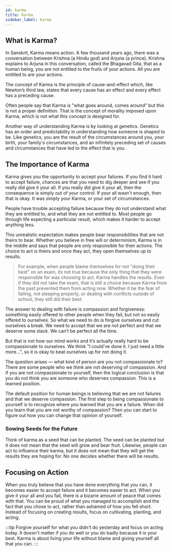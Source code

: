 ```yaml
---
id: karma
title: Karma
sidebar_label: Karma
---
```


## What is Karma?
In Sanskrit, Karma means action. A few thousand years ago, there was a conversation between Krishna (a Hindu god) and Arjuna (a prince). Krishna explains to Arjuna in this conversation, called the Bhagavad Gita, that as a human being, you are not entitled to the fruits of your actions. All you are entitled to are your actions.

The concept of Karma is the principle of cause-and-effect which, like Newton’s third law, states that every cause has an effect and every effect has a preceding cause.

Often people say that Karma is "what goes around, comes around" but this is not a proper definition. That is the concept of morality imposed upon Karma, which is not what this concept is designed for.

Another way of understanding Karma is by looking at genetics. Genetics has an order and predictability in understanding how someone is shaped to be. Like genetics, you are the result of the circumstances around you, your birth, your family's circumstances, and an infinitely preceding set of causes and circumstances that have led to the effect that is you.

## The Importance of Karma
Karma gives you the opportunity to accept your failures. If you find it hard to accept failure, chances are that you need to dig deeper and see if you really did give it your all. If you really did give it your all, then the consequence is simply out of your control. If your all wasn't enough, then that is okay. It was simply your Karma, or your set of circumstances.

People have trouble accepting failure because they do not understand what they are entitled to, and what they are not entitled to. Most people go through life expecting a particular result, which makes it harder to accept anything less.

This unrealistic expectation makes people bear responsibilities that are not theirs to bear. Whether you believe in free will or determinism, Karma is in the middle and says that people are only responsible for their actions. The choice to act is theirs and once they act, they open themselves up to results.

> For example, when people blame themselves for not "doing their best" on an exam, its not true because the only thing that they were responsible for was choosing to act. Karma handles the results. Even if they did not take the exam, that is still a choice because Karma from the past prevented them from acting now. Whether it be the fear of failing, not sleeping properly, or dealing with conflicts outside of school, they still did their best.

The answer to dealing with failure is compassion and forgiveness: something easily offered to other people when they fail, but not so easily offered to ourselves. So what we need to do is forgive ourselves and cut ourselves a break. We need to accept that we are not perfect and that we deserve some slack. We can’t be perfect all the time.

But that is not how our mind works and it’s actually really hard to be compassionate to ourselves. We think "I could've done it. I just need a little more...", so it is okay to beat ourselves up for not doing it.

The question arises — what kind of person are you not compassionate to? There are some people who we think are not deserving of compassion. And if you are not compassionate to yourself, then the logical conclusion is that you do not think you are someone who deserves compassion. This is a learned position.

The default position for human beings is believing that we are not failures and that we deserve compassion. The first step to being compassionate to yourself is to recognize where you learned that you are a failure. When did you learn that you are not worthy of compassion? Then you can start to figure out how you can change that opinion of yourself.

### Sowing Seeds for the Future
Think of karma as a seed that can be planted. The seed can be planted but it does not mean that the seed will grow and bear fruit. Likewise, people can act to influence their karma, but it does not mean that they will get the results they are hoping for. No one decides whether there will be results.

## Focusing on Action
When you truly believe that you have done everything that you can, it becomes easier to accept failure and it becomes easier to act. When you give it your all and you fail, there is a bizarre amount of peace that comes with that. You can be proud of what you managed to accomplish and the fact that you chose to act, rather than ashamed of how you fell short. Instead of focusing on creating results, focus on cultivating, planting, and acting.

:::tip
Forgive yourself for what you didn't do yesterday and focus on acting today. It doesn't matter if you do well or you do badly because it is your best. Karma is about living your life without blame and giving yourself all that you can.
:::